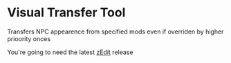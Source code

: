 # Visual Transfer Tool
Transfers NPC appearence from specified mods even if overriden by higher prioority onces

You're going to need the latest [zEdit](https://github.com/z-edit/zedit) release